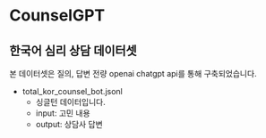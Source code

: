# CounselGPT
한국어 심리 상담 데이터셋   
--------------------    
본 데이터셋은 질의, 답변 전량 openai chatgpt api를 통해 구축되었습니다.  

* total_kor_counsel_bot.jsonl    
  * 싱글턴 데이터입니다.
  * input: 고민 내용    
  * output: 상담사 답변    



